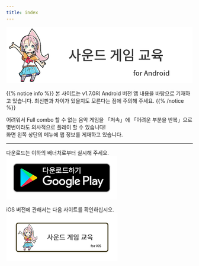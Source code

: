 ```yaml
---
title: index
---
```


![top banner](top_banner.ko.png)

{{% notice info %}}
본 사이트는 v1.7.0의 Android 버전 앱 내용을 바탕으로 기재하고 있습니다. 최신판과 차이가 있을지도 모른다는 점에 주의해 주세요.
{{% /notice %}}

어려워서 Full combo 할 수 없는 음악 게임을 「저속」에 「어려운 부분을 반복」으로 몇번이라도 의사적으로 플레이 할 수 있습니다!<br>화면 왼쪽 상단의 메뉴에 앱 정보를 게재하고 있습니다.

-------

다운로드는 이하의 배너처로부터 실시해 주세요.<br>
[![Google Play link](img_google-play-badge.ko.png#imgleft)](https://play.google.com/store/apps/details?id=jp.hyoromo.VideoSwing)
<div class="clear clear_box"></div>

iOS 버전에 관해서는 다음 사이트를 확인하십시오.<br>
[![Site link](img_banner_ios.ko.png#imgleft)](https://hyoromo.github.io/sound-game-training/ko/)
<div class="clear clear_box"></div>